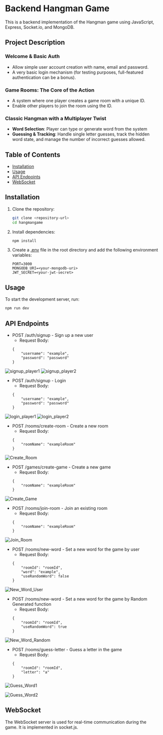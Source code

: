 # Backend Hangman Game

This is a backend implementation of the Hangman game using JavaScript, Express, Socket.io, and MongoDB.

## Project Description

### Welcome & Basic Auth
- Allow simple user account creation with name, email and password.
- A very basic login mechanism (for testing purposes, full-featured authentication can be a bonus).

### Game Rooms: The Core of the Action
- A system where one player creates a game room with a unique ID.
- Enable other players to join the room using the ID.

### Classic Hangman with a Multiplayer Twist
- **Word Selection**: Player can type or generate word from the system
- **Guessing & Tracking**: Handle single letter guesses, track the hidden word state, and manage the number of incorrect guesses allowed.

## Table of Contents

- [Installation](#installation)
- [Usage](#usage)
- [API Endpoints](#api-endpoints)
- [WebSocket](#websocket)

## Installation

1. Clone the repository:
    ```sh
    git clone <repository-url>
    cd hangmangame
    ```

2. Install dependencies:
    ```sh
    npm install
    ```

3. Create a [.env](http://_vscodecontentref_/0) file in the root directory and add the following environment variables:
    ```env
    PORT=3000
    MONGODB_URI=<your-mongodb-uri>
    JWT_SECRET=<your-jwt-secret>
    ```

## Usage

To start the development server, run:
```sh
npm run dev
```

## API Endpoints

- POST /auth/signup - Sign up a new user
    - Request Body:
    ```
    {
        "username": "example",
        "password": "password"
    }
    ```
![signup_player1](https://github.com/simranbandhu/Hangman-Game/blob/main/public/signup_player1.png)
![signup_player2](https://github.com/simranbandhu/Hangman-Game/blob/main/public/signup_player2.png)

- POST /auth/signup - Login
    - Request Body:
    ```
    {
        "username": "example",
        "password": "password"
    }
    ```
![login_player1](https://github.com/simranbandhu/Hangman-Game/blob/main/public/login_player1.png)
![login_player2](https://github.com/simranbandhu/Hangman-Game/blob/main/public/login_player2.png)

- POST /rooms/create-room - Create a new room
    - Request Body:
    ```
    {
        "roomName": "exampleRoom"
    }
    ```
![Create_Room](https://github.com/simranbandhu/Hangman-Game/blob/main/public/create_room.png)


- POST /games/create-game - Create a new game
    - Request Body:
    ```
    {
        "roomName": "exampleRoom"
    }
    ```
![Create_Game](https://github.com/simranbandhu/Hangman-Game/blob/main/public/create-game.png)


- POST /rooms/join-room - Join an existing room
    - Request Body:
    ```
    {
        "roomName": "exampleRoom"
    }
    ```
![Join_Room](https://github.com/simranbandhu/Hangman-Game/blob/main/public/join_room.png)

- POST /rooms/new-word - Set a new word for the game by user
    - Request Body:
    ```
    {
        "roomId": "roomId",
        "word": "example",
        "useRandomWord": false
    }
    ```
![New_Word_User](https://github.com/simranbandhu/Hangman-Game/blob/main/public/newWord_by_user.png)

- POST /rooms/new-word - Set a new word for the game by Random Generated function
    - Request Body:
    ```
    {
        "roomId": "roomId",
        "useRandomWord": true
    }
    ```
![New_Word_Random](https://github.com/simranbandhu/Hangman-Game/blob/main/public/newWord_by_Random.png)

- POST /rooms/guess-letter - Guess a letter in the game
    - Request Body:
    ```
    {
        "roomId": "roomId",
        "letter": "a"
    }
    ```
![Guess_Word1](https://github.com/simranbandhu/Hangman-Game/blob/main/public/guess_word1.png)

![Guess_Word2](https://github.com/simranbandhu/Hangman-Game/blob/main/public/guess_word2.png)


## WebSocket

The WebSocket server is used for real-time communication during the game. It is implemented in socket.js.